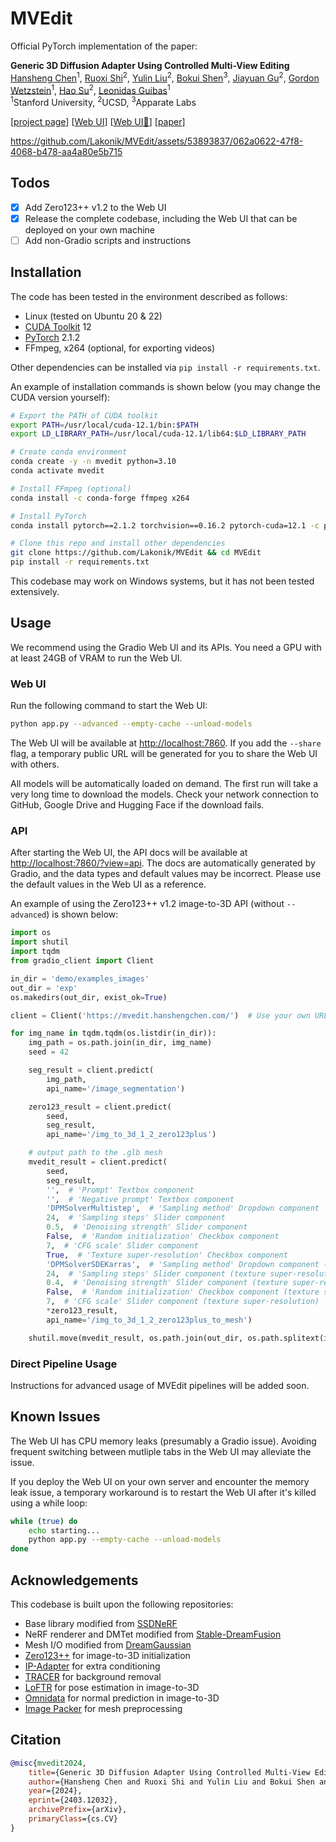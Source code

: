 # MVEdit

Official PyTorch implementation of the paper:

**Generic 3D Diffusion Adapter Using Controlled Multi-View Editing**
<br>
[Hansheng Chen](https://lakonik.github.io/)<sup>1</sup>, 
[Ruoxi Shi](https://rshi.top/)<sup>2</sup>, 
[Yulin Liu](https://liuyulinn.github.io/)<sup>2</sup>, 
[Bokui Shen](https://cs.stanford.edu/people/bshen88/)<sup>3</sup>,
[Jiayuan Gu](https://pages.ucsd.edu/~ztu/)<sup>2</sup>, 
[Gordon Wetzstein](http://web.stanford.edu/~gordonwz/)<sup>1</sup>, 
[Hao Su](https://cseweb.ucsd.edu/~haosu/)<sup>2</sup>, 
[Leonidas Guibas](https://geometry.stanford.edu/member/guibas/)<sup>1</sup><br>
<sup>1</sup>Stanford University, <sup>2</sup>UCSD, <sup>3</sup>Apparate Labs
<br>

[[project page](https://lakonik.github.io/mvedit)] [[Web UI](https://lakonik.github.io/mvedit_demo/)] [[Web UI🤗](https://huggingface.co/spaces/Lakonik/MVEdit)] [[paper](https://arxiv.org/abs/2403.12032)]

https://github.com/Lakonik/MVEdit/assets/53893837/062a0622-47f8-4068-b478-aa4a80e5b715

## Todos

- [x] Add Zero123++ v1.2 to the Web UI
- [x] Release the complete codebase, including the Web UI that can be deployed on your own machine
- [ ] Add non-Gradio scripts and instructions

## Installation

The code has been tested in the environment described as follows:

- Linux (tested on Ubuntu 20 & 22)
- [CUDA Toolkit](https://developer.nvidia.com/cuda-toolkit-archive) 12
- [PyTorch](https://pytorch.org/get-started/previous-versions/) 2.1.2
- FFmpeg, x264 (optional, for exporting videos)

Other dependencies can be installed via `pip install -r requirements.txt`. 

An example of installation commands is shown below (you may change the CUDA version yourself):

```bash
# Export the PATH of CUDA toolkit
export PATH=/usr/local/cuda-12.1/bin:$PATH
export LD_LIBRARY_PATH=/usr/local/cuda-12.1/lib64:$LD_LIBRARY_PATH

# Create conda environment
conda create -y -n mvedit python=3.10
conda activate mvedit

# Install FFmpeg (optional)
conda install -c conda-forge ffmpeg x264

# Install PyTorch
conda install pytorch==2.1.2 torchvision==0.16.2 pytorch-cuda=12.1 -c pytorch -c nvidia

# Clone this repo and install other dependencies
git clone https://github.com/Lakonik/MVEdit && cd MVEdit
pip install -r requirements.txt
```

This codebase may work on Windows systems, but it has not been tested extensively.

## Usage

We recommend using the Gradio Web UI and its APIs. You need a GPU with at least 24GB of VRAM to run the Web UI.

### Web UI

Run the following command to start the Web UI:

```bash
python app.py --advanced --empty-cache --unload-models
```

The Web UI will be available at [http://localhost:7860](http://localhost:7860). If you add the `--share` flag, a temporary public URL will be generated for you to share the Web UI with others.

All models will be automatically loaded on demand. The first run will take a very long time to download the models. Check your network connection to GitHub, Google Drive and Hugging Face if the download fails.

### API

After starting the Web UI, the API docs will be available at [http://localhost:7860/?view=api](http://localhost:7860/?view=api). The docs are automatically generated by Gradio, and the data types and default values may be incorrect. Please use the default values in the Web UI as a reference.

An example of using the Zero123++ v1.2 image-to-3D API (without `--advanced`) is shown below:

```python
import os
import shutil
import tqdm
from gradio_client import Client

in_dir = 'demo/examples_images'
out_dir = 'exp'
os.makedirs(out_dir, exist_ok=True)

client = Client('https://mvedit.hanshengchen.com/')  # Use your own URL here

for img_name in tqdm.tqdm(os.listdir(in_dir)):
    img_path = os.path.join(in_dir, img_name)
    seed = 42

    seg_result = client.predict(
        img_path,
        api_name='/image_segmentation')

    zero123_result = client.predict(
        seed,
        seg_result,
        api_name='/img_to_3d_1_2_zero123plus')

    # output path to the .glb mesh
    mvedit_result = client.predict(
        seed,
        seg_result,
        '',  # 'Prompt' Textbox component
        '',  # 'Negative prompt' Textbox component
        'DPMSolverMultistep',  # 'Sampling method' Dropdown component
        24,  # 'Sampling steps' Slider component
        0.5,  # 'Denoising strength' Slider component
        False,  # 'Random initialization' Checkbox component
        7,  # 'CFG scale' Slider component
        True,  # 'Texture super-resolution' Checkbox component
        'DPMSolverSDEKarras',  # 'Sampling method' Dropdown component (texture super-resolution)
        24,  # 'Sampling steps' Slider component (texture super-resolution)
        0.4,  # 'Denoising strength' Slider component (texture super-resolution)
        False,  # 'Random initialization' Checkbox component (texture super-resolution)
        7,  # 'CFG scale' Slider component (texture super-resolution)
        *zero123_result,
        api_name='/img_to_3d_1_2_zero123plus_to_mesh')

    shutil.move(mvedit_result, os.path.join(out_dir, os.path.splitext(img_name)[0] + '.glb'))
```

### Direct Pipeline Usage

Instructions for advanced usage of MVEdit pipelines will be added soon.

## Known Issues

The Web UI has CPU memory leaks (presumably a Gradio issue). Avoiding frequent switching between mutliple tabs in the Web UI may alleviate the issue.

If you deploy the Web UI on your own server and encounter the memory leak issue, a temporary workaround is to restart the Web UI after it's killed using a while loop:

```bash
while (true) do
    echo starting...
    python app.py --empty-cache --unload-models
done
```

## Acknowledgements

This codebase is built upon the following repositories:
- Base library modified from [SSDNeRF](https://github.com/Lakonik/SSDNeRF)
- NeRF renderer and DMTet modified from [Stable-DreamFusion](https://github.com/ashawkey/stable-dreamfusion)
- Mesh I/O modified from [DreamGaussian](https://github.com/dreamgaussian/dreamgaussian)
- [Zero123++](https://github.com/SUDO-AI-3D/zero123plus) for image-to-3D initialization
- [IP-Adapter](https://github.com/tencent-ailab/IP-Adapter) for extra conditioning
- [TRACER](https://github.com/Karel911/TRACER) for background removal
- [LoFTR](https://github.com/zju3dv/LoFTR) for pose estimation in image-to-3D
- [Omnidata](https://github.com/EPFL-VILAB/omnidata) for normal prediction in image-to-3D
- [Image Packer](https://github.com/theFroh/imagepacker) for mesh preprocessing

## Citation

```bibtex
@misc{mvedit2024,
    title={Generic 3D Diffusion Adapter Using Controlled Multi-View Editing},
    author={Hansheng Chen and Ruoxi Shi and Yulin Liu and Bokui Shen and Jiayuan Gu and Gordon Wetzstein and Hao Su and Leonidas Guibas},
    year={2024},
    eprint={2403.12032},
    archivePrefix={arXiv},
    primaryClass={cs.CV}
}
```

